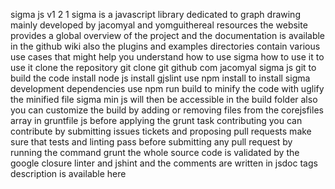 sigma js v1 2 1 sigma is a javascript library dedicated to graph drawing mainly developed by jacomyal and yomguithereal resources the website provides a global overview of the project and the documentation is available in the github wiki also the plugins and examples directories contain various use cases that might help you understand how to use sigma how to use it to use it clone the repository git clone git github com jacomyal sigma js git to build the code install node js install gjslint use npm install to install sigma development dependencies use npm run build to minify the code with uglify the minified file sigma min js will then be accessible in the build folder also you can customize the build by adding or removing files from the corejsfiles array in gruntfile js before applying the grunt task contributing you can contribute by submitting issues tickets and proposing pull requests make sure that tests and linting pass before submitting any pull request by running the command grunt the whole source code is validated by the google closure linter and jshint and the comments are written in jsdoc tags description is available here